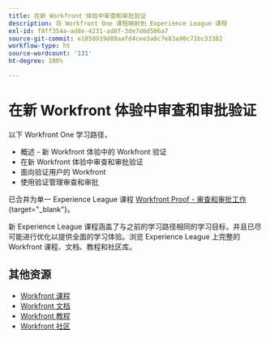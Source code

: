 ```yaml
---
title: 在新 Workfront 体验中审查和审批验证
description: 将 Workfront One 课程映射到 Experience League 课程
exl-id: f8ff354a-ad8e-4231-ad8f-3de7d6d506a7
source-git-commit: e1850919d89aafd4cee3a0c7e83a98c71bc33382
workflow-type: ht
source-wordcount: '131'
ht-degree: 100%

---
```


# 在新 Workfront 体验中审查和审批验证

以下 Workfront One 学习路径，

* 概述 - 新 Workfront 体验中的 Workfront 验证
* 在新 Workfront 体验中审查和审批验证
* 面向验证用户的 Workfront
* 使用验证管理审查和审批

已合并为单一 Experience League 课程 [Workfront Proof - 审查和审批工作](https://experienceleague.adobe.com/?recommended=Workfront-L-1-2022.1.proof){target="_blank"}。

新 Experience League 课程涵盖了与之前的学习路径相同的学习目标，并且已尽可能进行优化以提供全面的学习体验。浏览 Experience League 上完整的 Workfront 课程、文档、教程和社区库。

## 其他资源

* [Workfront 课程](https://experienceleague.adobe.com/?lang=en&amp;Solution=Workfront#courses)
* [Workfront 文档](https://experienceleague.adobe.com/docs/workfront.html)
* [Workfront 教程](https://experienceleague.adobe.com/docs/workfront-learn/tutorials-workfront/home.html)
* [Workfront 社区](https://experienceleaguecommunities.adobe.com/t5/workfront/ct-p/workfront)
